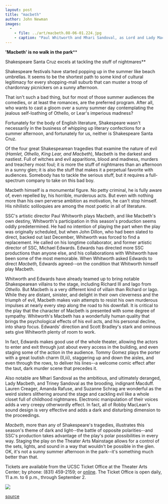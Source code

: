 ```yaml
---
layout: post
title: "macbeth"
author: John Newman
images:
  -
    - file: ../art/macbeth.08-06-01.224.jpg
    - caption: "Paul Whitworth and Mhari Sandoval, as Lord and Lady Macbeth, wrestle with their demons and their destiny in Shakespeare Santa Cruz's production of Macbeth. Photo: r. r. Jones"
---
```


**'Macbeth' is no walk in the park****  
  
Shakespeare Santa Cruz excels at tackling the stuff of nightmares**

Shakespeare festivals have started popping up in the summer like beach umbrellas. It seems to be the shortest path to some kind of cultural legitimacy for every shopping-mall suburb that can muster a troop of chardonnay picnickers on a sunny afternoon.

That isn't such a bad thing, but for most of those summer audiences the comedies, or at least the romances, are the preferred program. After all, who wants to cast a gloom over a sunny summer day contemplating the jealous self-loathing of Othello, or Lear's imperious madness?

Fortunately for the body of English literature, Shakespeare wasn't necessarily in the business of whipping up literary confections for a summer afternoon, and fortunately for us, neither is Shakespeare Santa Cruz.

Of the four great Shakespearean tragedies that examine the nature of evil (_Hamlet, Othello, King Lear, and Macbeth_), Macbeth is the darkest and nastiest. Full of witches and evil apparitions, blood and madness, murders and treachery most foul; it is more the stuff of nightmares than an afternoon in a sunny glen; it is also the stuff that makes it a perpetual favorite with audiences. Somebody has to tackle the serious stuff, but it requires a full-spectrum company to take on this bad boy.

Macbeth himself is a monumental figure. No petty criminal, he is fully aware of, even repelled by, his horrible, murderous acts. But even with nothing more than his own perverse ambition as motivation, he can't stop himself. His nihilistic soliloquies are among the most poetic in all of literature.

SSC's artistic director Paul Whitworth plays Macbeth, and like Macbeth's own destiny, Whitworth's participation in this season's production seems oddly predetermined. He had no intention of playing the part when the play was originally scheduled, but when John Dillon, who had been slated to direct, backed out last December, Whitworth was forced to find a replacement. He called on his longtime collaborator, and former artistic director of SSC, Michael Edwards. Edwards has directed more SSC productions than anyone else, and his collaborations with Whitworth have been some of the most memorable. When Whitworth asked Edwards to direct _Macbeth,_ Edwards agreed--on the condition that Whitworth himself play Macbeth.

Whitworth and Edwards have already teamed up to bring notable Shakespearean villains to the stage, including Richard III and Iago from _Othello._ But Macbeth is a very different kind of villain than Richard or Iago. While they are distant, sinister, and delight in their own cleverness and the triumph of evil, Macbeth makes vain attempts to resist his own murderous impulses at nearly every step along the road to his downfall. It is critical to the play that the character of Macbeth is presented with some degree of sympathy. Whitworth's Macbeth has a wonderfully human quality that brings the psychological effects of his evil acts, and his personal decline, into sharp focus. Edwards' direction and Scott Bradley's stark and ominous sets give Whitworth plenty of room to work.

In fact, Edwards makes good use of the whole theater, allowing the actors to enter and exit through just about every access in the building, and even staging some of the action in the audience. Tommy Gomez plays the porter with a great loutish charm (II,iii), staggering up and down the aisles, and even through the rows, to deliver his lines--a welcome comic effect after the taut, dark murder scene that precedes it.

Also notable are Mhari Sandoval as the ambitious, and ultimately deranged, Lady Macbeth, and Triney Sandoval as the brooding, indignant Macduff. Lauren Creager, Amanda Rafuse, and Suzanne Schrag are wonderful as the weird sisters slithering around the stage and cackling evil like a whole closet full of childhood nightmares. Electronic manipulation of their voices adds a very creepy otherwordly effect. In fact, all of Robby MacLean's sound design is very effective and adds a dark and disturbing dimension to the proceedings.

_Macbeth,_ more than any of Shakespeare's tragedies, illustrates this season's theme of dark and light--the battle of opposite polarities--and SSC's production takes advantage of the play's polar possibilities in every way. Staging the play on the Theater Arts Mainstage allows for a control of the sets, lights, and sound in a way that wouldn't be possible in the glen. OK, it's not a sunny summer afternoon in the park--it's something much better than that.

Tickets are available from the UCSC Ticket Office at the Theater Arts Center; by phone: (831) 459-2159; or [online][1]. The Ticket Office is open daily, 11 a.m. to 6 p.m., through September 2.

  

![ ][2]

[1]: http://www.shakespearesantacruz.org
[2]: ../../images/trans.gif

[source](http://www1.ucsc.edu/currents/01-02/08-06/macbeth.html "Permalink to macbeth")
